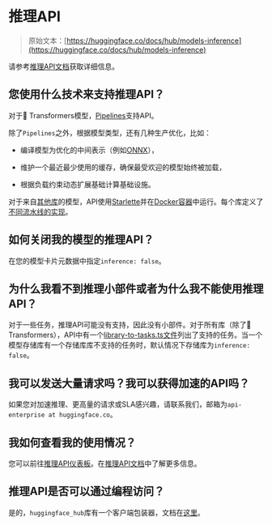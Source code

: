 # 推理API

> 原始文本：[https://huggingface.co/docs/hub/models-inference](https://huggingface.co/docs/hub/models-inference)

请参考[推理API文档](https://huggingface.co/docs/api-inference)获取详细信息。

## 您使用什么技术来支持推理API？

对于🤗 Transformers模型，[Pipelines](https://huggingface.co/docs/transformers/main_classes/pipelines)支持API。

除了`Pipelines`之外，根据模型类型，还有几种生产优化，比如：

+   编译模型为优化的中间表示（例如[ONNX](https://medium.com/microsoftazure/accelerate-your-nlp-pipelines-using-hugging-face-transformers-and-onnx-runtime-2443578f4333)），

+   维护一个最近最少使用的缓存，确保最受欢迎的模型始终被加载，

+   根据负载约束动态扩展基础计算基础设施。

对于来自[其他库](./models-libraries)的模型，API使用[Starlette](https://www.starlette.io)并在[Docker容器](https://github.com/huggingface/api-inference-community/tree/main/docker_images)中运行。每个库定义了[不同流水线的实现](https://github.com/huggingface/api-inference-community/tree/main/docker_images/sentence_transformers/app/pipelines)。

## 如何关闭我的模型的推理API？

在您的模型卡片元数据中指定`inference: false`。

## 为什么我看不到推理小部件或者为什么我不能使用推理API？

对于一些任务，推理API可能没有支持，因此没有小部件。对于所有库（除了🤗 Transformers），API中有一个[library-to-tasks.ts文件](https://github.com/huggingface/huggingface.js/blob/main/packages/tasks/src/library-to-tasks.ts)列出了支持的任务。当一个模型存储库有一个存储库库不支持的任务时，默认情况下存储库为`inference: false`。

## 我可以发送大量请求吗？我可以获得加速的API吗？

如果您对加速推理、更高量的请求或SLA感兴趣，请联系我们，邮箱为`api-enterprise at huggingface.co`。

## 我如何查看我的使用情况？

您可以前往[推理API仪表板](https://api-inference.huggingface.co/dashboard/)。在[推理API文档](https://huggingface.co/docs/api-inference/usage)中了解更多信息。

## 推理API是否可以通过编程访问？

是的，`huggingface_hub`库有一个客户端包装器，文档在[这里](https://huggingface.co/docs/huggingface_hub/how-to-inference)。
